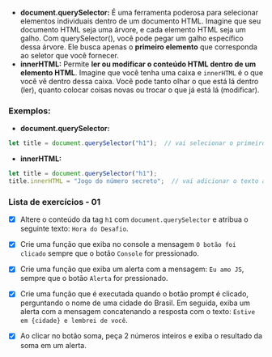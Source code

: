 - **document.querySelector:** É uma ferramenta poderosa para selecionar elementos individuais dentro de um documento HTML. Imagine que seu documento HTML seja uma árvore, e cada elemento HTML seja um galho. Com querySelector(), você pode pegar um galho específico dessa árvore. Ele busca apenas o **primeiro elemento** que corresponda ao seletor que você fornecer.
- **innerHTML:** Permite **ler ou modificar o conteúdo HTML dentro de um elemento HTML**. Imagine que você tenha uma caixa e `innerHTML` é o que você vê dentro dessa caixa. Você pode tanto olhar o que está lá dentro (ler), quanto colocar coisas novas ou trocar o que já está lá (modificar).

### Exemplos:
- **document.querySelector:**

```javascript
let title = document.querySelector("h1");  // vai selecionar o primeiro elemento h1 do HTML
```

- **innerHTML:**
```javascript
let title = document.querySelector("h1");
title.innerHTML = "Jogo do número secreto";  // vai adicionar o texto ao elemento h1
```

### Lista de exercícios - 01
 - [x] Altere o conteúdo da tag `h1` com `document.querySelector` e atribua o seguinte texto: `Hora do Desafio`.
 - [x] Crie uma função que exiba no console a mensagem `O botão foi clicado` sempre que o botão `Console` for pressionado.
 - [x] Crie uma função que exiba um alerta com a mensagem: `Eu amo JS`, sempre que o botão `Alerta` for pressionado.
 - [x] Crie uma função que é executada quando o botão prompt é clicado, perguntando o nome de uma cidade do Brasil. Em seguida, exiba um alerta com a mensagem concatenando a resposta com o texto: `Estive em {cidade} e lembrei de você`.
 - [x] Ao clicar no botão soma, peça 2 números inteiros e exiba o resultado da soma em um alerta.


